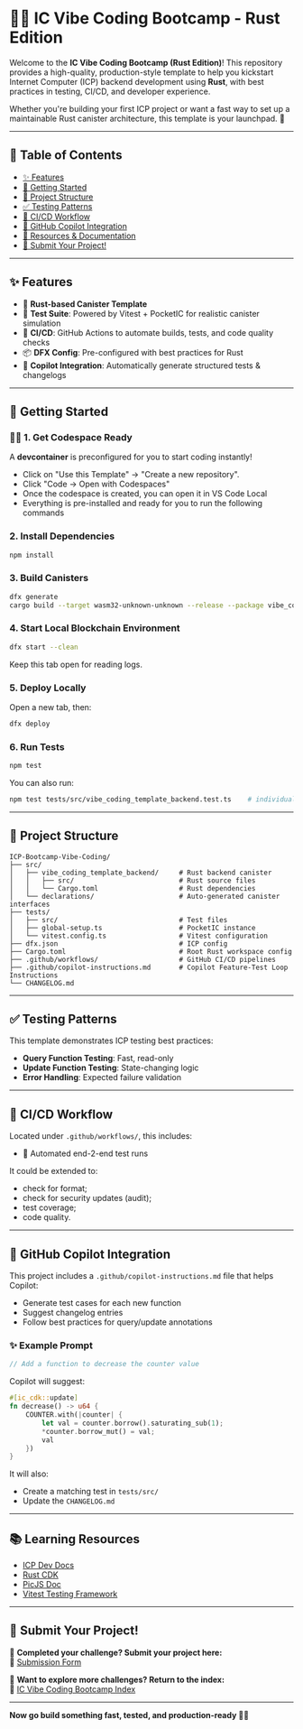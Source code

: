 # 🧪🔥 IC Vibe Coding Bootcamp - Rust Edition

Welcome to the **IC Vibe Coding Bootcamp (Rust Edition)**! This repository provides a high-quality, production-style template to help you kickstart Internet Computer (ICP) backend development using **Rust**, with best practices in testing, CI/CD, and developer experience.

Whether you're building your first ICP project or want a fast way to set up a maintainable Rust canister architecture, this template is your launchpad. 🚀

---

## 📜 Table of Contents
- [✨ Features](#-features)
- [🚀 Getting Started](#-getting-started)
- [📁 Project Structure](#-project-structure)
- [✅ Testing Patterns](#-testing-patterns)
- [🔄 CI/CD Workflow](#-cicd-workflow)
- [🧠 GitHub Copilot Integration](#-github-copilot-integration)
- [🔗 Resources & Documentation](#-learning-resources)
- [📩 Submit Your Project!](#-submit-your-project)

---

## ✨ Features

- 🦀 **Rust-based Canister Template**
- 🧪 **Test Suite**: Powered by Vitest + PocketIC for realistic canister simulation
- 🔁 **CI/CD**: GitHub Actions to automate builds, tests, and code quality checks
- 📦 **DFX Config**: Pre-configured with best practices for Rust
- 🤖 **Copilot Integration**: Automatically generate structured tests & changelogs

---

## 🚀 Getting Started

### 🧑‍💻 1. Get Codespace Ready

A **devcontainer** is preconfigured for you to start coding instantly!

- Click on "Use this Template" → "Create a new repository".
- Click "Code → Open with Codespaces"
- Once the codespace is created, you can open it in VS Code Local
- Everything is pre-installed and ready for you to run the following commands

### 2. Install Dependencies

```bash
npm install
```

### 3. Build Canisters
<!-- TODO: Check if needed. Maybe dfx build or the dfx deploy are already doing this? -->
```bash
dfx generate
cargo build --target wasm32-unknown-unknown --release --package vibe_coding_template_backend
```

### 4. Start Local Blockchain Environment

```bash
dfx start --clean
```
Keep this tab open for reading logs.

### 5. Deploy Locally

Open a new tab, then:
```bash
dfx deploy
```

### 6. Run Tests
<!-- TODO: There is a yellow warning about Vite's Node API being deprecated. Consider fixing. -->
```bash
npm test
```

You can also run:
```bash
npm test tests/src/vibe_coding_template_backend.test.ts    # individual test
```

---

## 📁 Project Structure

```
ICP-Bootcamp-Vibe-Coding/
├── src/
│   ├── vibe_coding_template_backend/     # Rust backend canister
│   │   ├── src/                          # Rust source files
│   │   └── Cargo.toml                    # Rust dependencies
│   └── declarations/                     # Auto-generated canister interfaces
├── tests/
│   ├── src/                              # Test files
│   ├── global-setup.ts                   # PocketIC instance
│   └── vitest.config.ts                  # Vitest configuration
├── dfx.json                              # ICP config
├── Cargo.toml                            # Root Rust workspace config
├── .github/workflows/                    # GitHub CI/CD pipelines
├── .github/copilot-instructions.md       # Copilot Feature-Test Loop Instructions
└── CHANGELOG.md
```

---

## ✅ Testing Patterns

This template demonstrates ICP testing best practices:
<!-- TODO: As it is, it's useless. Consider refactor or removal -->
- **Query Function Testing**: Fast, read-only
- **Update Function Testing**: State-changing logic
- **Error Handling**: Expected failure validation

---

## 🔄 CI/CD Workflow

Located under `.github/workflows/`, this includes:

- 🧪 Automated end-2-end test runs

It could be extended to:
- check for format;
- check for security updates (audit);
- test coverage;
- code quality.

---

## 🧠 GitHub Copilot Integration

This project includes a `.github/copilot-instructions.md` file that helps Copilot:

- Generate test cases for each new function
- Suggest changelog entries
- Follow best practices for query/update annotations

### ✨ Example Prompt
```rust
// Add a function to decrease the counter value
```
Copilot will suggest:
```rust
#[ic_cdk::update]
fn decrease() -> u64 {
    COUNTER.with(|counter| {
        let val = counter.borrow().saturating_sub(1);
        *counter.borrow_mut() = val;
        val
    })
}
```
It will also:
- Create a matching test in `tests/src/`
- Update the `CHANGELOG.md`

---

## 📚 Learning Resources

- [ICP Dev Docs](https://internetcomputer.org/docs)
- [Rust CDK](https://internetcomputer.org/docs/current/developer-docs/backend/rust/)
- [PicJS Doc](https://dfinity.github.io/pic-js/)
- [Vitest Testing Framework](https://vitest.dev/)

---

## 📩 Submit Your Project!

🎯 **Completed your challenge? Submit your project here:**  
📢 [Submission Form](TODO)  

📌 **Want to explore more challenges? Return to the index:**  
🔗 [IC Vibe Coding Bootcamp Index](https://github.com/pt-icp-hub/IC-Vibe-Coding-Bootcamp-Index) 

---

**Now go build something fast, tested, and production-ready 🚀🦀**

